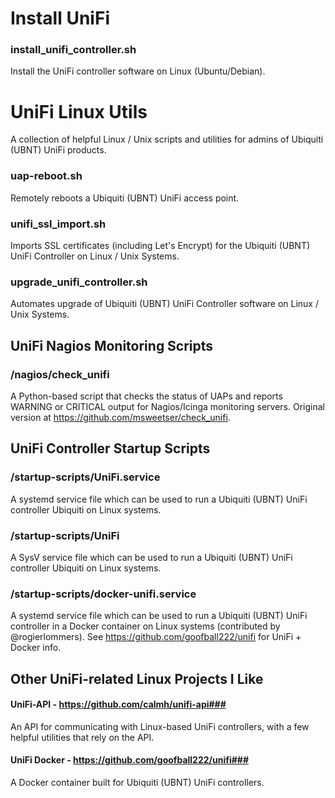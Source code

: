 # Install UniFi 

### install_unifi_controller.sh
Install the UniFi controller software on Linux (Ubuntu/Debian).

# UniFi Linux Utils
A collection of helpful Linux / Unix scripts and utilities for admins of Ubiquiti (UBNT) UniFi products.

### uap-reboot.sh
Remotely reboots a Ubiquiti (UBNT) UniFi access point.

### unifi_ssl_import.sh
Imports SSL certificates (including Let's Encrypt) for the Ubiquiti (UBNT) UniFi Controller on Linux / Unix Systems.

### upgrade_unifi_controller.sh
Automates upgrade of Ubiquiti (UBNT) UniFi Controller software on Linux / Unix Systems.

## UniFi Nagios Monitoring Scripts
### /nagios/check_unifi
A Python-based script that checks the status of UAPs and reports WARNING or CRITICAL output for Nagios/Icinga monitoring servers. Original version at https://github.com/msweetser/check_unifi.

## UniFi Controller Startup Scripts
### /startup-scripts/UniFi.service
A systemd service file which can be used to run a Ubiquiti (UBNT) UniFi controller Ubiquiti on Linux systems.

### /startup-scripts/UniFi
A SysV service file which can be used to run a Ubiquiti (UBNT) UniFi controller Ubiquiti on Linux systems.

### /startup-scripts/docker-unifi.service
A systemd service file which can be used to run a Ubiquiti (UBNT) UniFi controller in a Docker container on Linux systems (contributed by @rogierlommers). See https://github.com/goofball222/unifi for UniFi + Docker info.

## Other UniFi-related Linux Projects I Like
#### UniFi-API - https://github.com/calmh/unifi-api###
An API for communicating with Linux-based UniFi controllers, with a few helpful utilities that rely on the API.

#### UniFi Docker - https://github.com/goofball222/unifi###
A Docker container built for Ubiquiti (UBNT) UniFi controllers.

